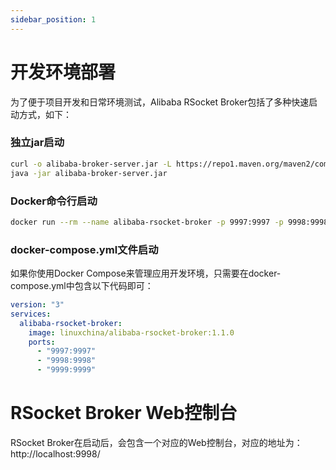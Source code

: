 ```yaml
---
sidebar_position: 1
---
```


# 开发环境部署

为了便于项目开发和日常环境测试，Alibaba RSocket Broker包括了多种快速启动方式，如下：

### 独立jar启动

```bash
curl -o alibaba-broker-server.jar -L https://repo1.maven.org/maven2/com/alibaba/rsocket/alibaba-broker-server/1.1.0/alibaba-broker-server-1.1.0.jar
java -jar alibaba-broker-server.jar
```

### Docker命令行启动

```bash
docker run --rm --name alibaba-rsocket-broker -p 9997:9997 -p 9998:9998 -p 9999:9999  linuxchina/alibaba-rsocket-broker
```

### docker-compose.yml文件启动

如果你使用Docker Compose来管理应用开发环境，只需要在docker-compose.yml中包含以下代码即可：

```yaml
version: "3"
services:
  alibaba-rsocket-broker:
    image: linuxchina/alibaba-rsocket-broker:1.1.0
    ports:
      - "9997:9997"
      - "9998:9998"
      - "9999:9999"
```

# RSocket Broker Web控制台

RSocket Broker在启动后，会包含一个对应的Web控制台，对应的地址为：http://localhost:9998/
